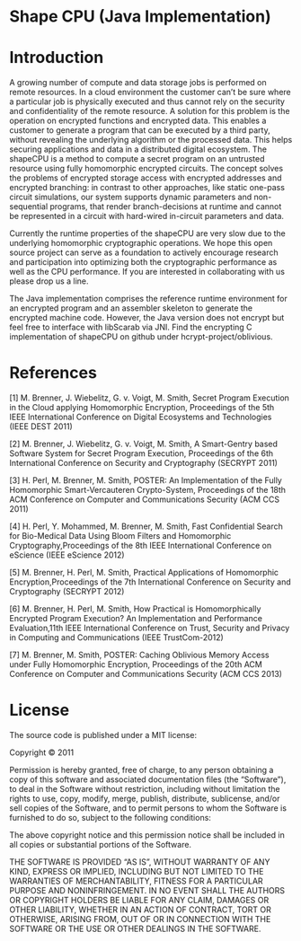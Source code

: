 Shape CPU (Java Implementation)
===============================

Introduction
============

A growing number of compute and data storage jobs is performed on remote resources. In a cloud environment the customer can’t be sure where a particular job is physically executed and thus cannot rely on the security and confidentiality of the remote resource. A solution for this problem is the operation on encrypted functions and encrypted data. This enables a customer to generate a program that can be executed by a third party, without revealing the underlying algorithm or the processed data. This helps securing applications and data in a distributed digital ecosystem. The shapeCPU is a method to compute a secret program on an untrusted resource using fully homomorphic encrypted circuits. The concept solves the problems of encrypted storage access with encrypted addresses and encrypted branching: in contrast to other approaches, like static one-pass circuit simulations, our system supports dynamic parameters and non-sequential programs, that render branch-decisions at runtime and cannot be represented in a circuit with hard-wired in-circuit parameters and data. 

Currently the runtime properties of the shapeCPU are very slow due to the underlying homomorphic cryptographic operations. We hope this open source project can serve as a foundation to actively encourage research and participation into optimizing both the cryptographic performance as well as the CPU performance. If you are interested in collaborating with us please drop us a line.

The Java implementation comprises the reference runtime environment for an encrypted program and an assembler skeleton to generate the encrypted machine code. However, the Java version does not encrypt but feel free to interface with libScarab via JNI. Find the encrypting C implementation of shapeCPU on github under hcrypt-project/oblivious.

References
==========

[1] M. Brenner, J. Wiebelitz, G. v. Voigt, M. Smith, Secret Program Execution in the Cloud applying Homomorphic Encryption, Proceedings of the 5th IEEE International Conference on Digital Ecosystems and Technologies (IEEE DEST 2011)

[2] M. Brenner, J. Wiebelitz, G. v. Voigt, M. Smith, A Smart-Gentry based Software System for Secret Program Execution, Proceedings of the 6th International Conference on Security and Cryptography (SECRYPT 2011)

[3] H. Perl, M. Brenner, M. Smith, POSTER: An Implementation of the Fully Homomorphic Smart-Vercauteren Crypto-System, Proceedings of the 18th ACM Conference on Computer and Communications Security (ACM CCS 2011)

[4] H. Perl, Y. Mohammed, M. Brenner, M. Smith, Fast Confidential Search for Bio-Medical Data Using Bloom Filters and Homomorphic Cryptography,Proceedings of the 8th IEEE International Conference on eScience (IEEE eScience 2012)

[5] M. Brenner, H. Perl, M. Smith, Practical Applications of Homomorphic Encryption,Proceedings of the 7th International Conference on Security and Cryptography (SECRYPT 2012)

[6] M. Brenner, H. Perl, M. Smith, How Practical is Homomorphically Encrypted Program Execution? An Implementation and Performance Evaluation,11th IEEE International Conference on Trust, Security and Privacy in Computing and Communications (IEEE TrustCom-2012)

[7] M. Brenner, M. Smith, POSTER: Caching Oblivious Memory Access under Fully Homomorphic Encryption, Proceedings of the 20th ACM Conference on Computer and Communications Security (ACM CCS 2013)

License
=======

The source code is published under a MIT license:

Copyright © 2011

Permission is hereby granted, free of charge, to any person obtaining a copy of this software and associated documentation files (the “Software”), to deal in the Software without restriction, including without limitation the rights to use, copy, modify, merge, publish, distribute, sublicense, and/or sell copies of the Software, and to permit persons to whom the Software is furnished to do so, subject to the following conditions:

The above copyright notice and this permission notice shall be included in all copies or substantial portions of the Software.

THE SOFTWARE IS PROVIDED “AS IS”, WITHOUT WARRANTY OF ANY KIND, EXPRESS OR IMPLIED, INCLUDING BUT NOT LIMITED TO THE WARRANTIES OF MERCHANTABILITY, FITNESS FOR A PARTICULAR PURPOSE AND NONINFRINGEMENT. IN NO EVENT SHALL THE AUTHORS OR COPYRIGHT HOLDERS BE LIABLE FOR ANY CLAIM, DAMAGES OR OTHER LIABILITY, WHETHER IN AN ACTION OF CONTRACT, TORT OR OTHERWISE, ARISING FROM, OUT OF OR IN CONNECTION WITH THE SOFTWARE OR THE USE OR OTHER DEALINGS IN THE SOFTWARE.
